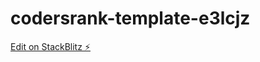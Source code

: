 # codersrank-template-e3lcjz

[Edit on StackBlitz ⚡️](https://stackblitz.com/edit/codersrank-template-e3lcjz)
